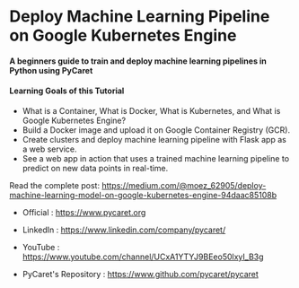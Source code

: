 # Deploy Machine Learning Pipeline on Google Kubernetes Engine
#### A beginners guide to train and deploy machine learning pipelines in Python using PyCaret

#### Learning Goals of this Tutorial
- What is a Container, What is Docker, What is Kubernetes, and What is Google Kubernetes Engine?
- Build a Docker image and upload it on Google Container Registry (GCR).
- Create clusters and deploy machine learning pipeline with Flask app as a web service.
- See a web app in action that uses a trained machine learning pipeline to predict on new data points in real-time.

Read the complete post: https://medium.com/@moez_62905/deploy-machine-learning-model-on-google-kubernetes-engine-94daac85108b

- Official : https://www.pycaret.org

- LinkedIn : https://www.linkedin.com/company/pycaret/

- YouTube : https://www.youtube.com/channel/UCxA1YTYJ9BEeo50lxyI_B3g 

- PyCaret's Repository : https://www.github.com/pycaret/pycaret
